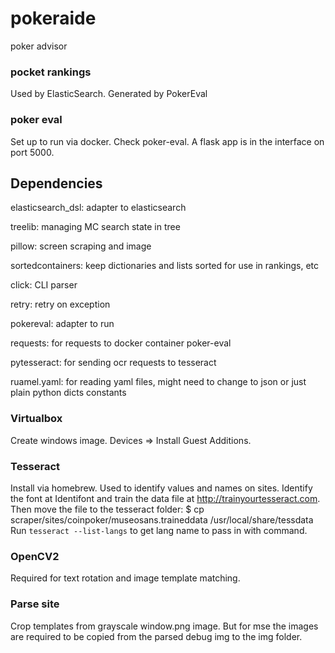# pokeraide

poker advisor


### pocket rankings

Used by ElasticSearch. Generated by PokerEval


### poker eval

Set up to run via docker. Check poker-eval. A flask app is in the interface on port 5000.


## Dependencies

elasticsearch_dsl: adapter to elasticsearch

treelib: managing MC search state in tree

pillow: screen scraping and image

sortedcontainers: keep dictionaries and lists sorted for use in rankings, etc

click: CLI parser

retry: retry on exception

pokereval: adapter to run

requests: for requests to docker container poker-eval

pytesseract: for sending ocr requests to tesseract

ruamel.yaml: for reading yaml files, might need to change to json or just plain python dicts constants


### Virtualbox

Create windows image.
Devices => Install Guest Additions.


### Tesseract

Install via homebrew. Used to identify values and names on sites. Identify the font at Identifont
and train the data file at http://trainyourtesseract.com. Then move the file to the tesseract folder:
$ cp scraper/sites/coinpoker/museosans.traineddata /usr/local/share/tessdata
Run `tesseract --list-langs` to get lang name to pass in with command.


### OpenCV2

Required for text rotation and image template matching.


### Parse site

Crop templates from grayscale window.png image.
But for mse the images are required to be copied from the parsed debug img to the img folder.
